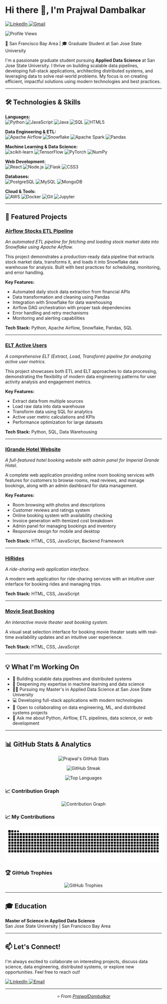 # Hi there 👋, I'm Prajwal Dambalkar

<p align="left">
  <a href="https://www.linkedin.com/in/prajwal-dambalkar/" target="_blank">
    <img src="https://img.shields.io/badge/LinkedIn-0077B5?style=for-the-badge&logo=linkedin&logoColor=white" alt="LinkedIn"/>
  </a>
  <a href="mailto:dambalkarprajwal@gmail.com">
    <img src="https://img.shields.io/badge/Gmail-D14836?style=for-the-badge&logo=gmail&logoColor=white" alt="Gmail"/>
  </a>
</p>

<p align="left">
  <img src="https://komarev.com/ghpvc/?username=PrajwalDambalkar&label=Profile%20Views&color=0e75b6&style=flat" alt="Profile Views" />
</p>

📍 San Francisco Bay Area | 🎓 Graduate Student at San Jose State University

I'm a passionate graduate student pursuing **Applied Data Science** at San Jose State University. I thrive on building scalable data pipelines, developing full-stack applications, architecting distributed systems, and leveraging data to solve real-world problems. My focus is on creating efficient, impactful solutions using modern technologies and best practices.

---

## 🛠️ Technologies & Skills

<p align="left">
  <strong>Languages:</strong><br>
  <img src="https://img.shields.io/badge/Python-3776AB?style=for-the-badge&logo=python&logoColor=white" alt="Python"/>
  <img src="https://img.shields.io/badge/JavaScript-F7DF1E?style=for-the-badge&logo=javascript&logoColor=black" alt="JavaScript"/>
  <img src="https://img.shields.io/badge/Java-ED8B00?style=for-the-badge&logo=openjdk&logoColor=white" alt="Java"/>
  <img src="https://img.shields.io/badge/SQL-4479A1?style=for-the-badge&logo=postgresql&logoColor=white" alt="SQL"/>
  <img src="https://img.shields.io/badge/HTML5-E34F26?style=for-the-badge&logo=html5&logoColor=white" alt="HTML5"/>
</p>

<p align="left">
  <strong>Data Engineering & ETL:</strong><br>
  <img src="https://img.shields.io/badge/Apache_Airflow-017CEE?style=for-the-badge&logo=apache-airflow&logoColor=white" alt="Apache Airflow"/>
  <img src="https://img.shields.io/badge/Snowflake-29B5E8?style=for-the-badge&logo=snowflake&logoColor=white" alt="Snowflake"/>
  <img src="https://img.shields.io/badge/Apache_Spark-E25A1C?style=for-the-badge&logo=apachespark&logoColor=white" alt="Apache Spark"/>
  <img src="https://img.shields.io/badge/Pandas-150458?style=for-the-badge&logo=pandas&logoColor=white" alt="Pandas"/>
</p>

<p align="left">
  <strong>Machine Learning & Data Science:</strong><br>
  <img src="https://img.shields.io/badge/scikit--learn-F7931E?style=for-the-badge&logo=scikitlearn&logoColor=white" alt="scikit-learn"/>
  <img src="https://img.shields.io/badge/TensorFlow-FF6F00?style=for-the-badge&logo=tensorflow&logoColor=white" alt="TensorFlow"/>
  <img src="https://img.shields.io/badge/PyTorch-EE4C2C?style=for-the-badge&logo=pytorch&logoColor=white" alt="PyTorch"/>
  <img src="https://img.shields.io/badge/NumPy-013243?style=for-the-badge&logo=numpy&logoColor=white" alt="NumPy"/>
</p>

<p align="left">
  <strong>Web Development:</strong><br>
  <img src="https://img.shields.io/badge/React-61DAFB?style=for-the-badge&logo=react&logoColor=black" alt="React"/>
  <img src="https://img.shields.io/badge/Node.js-339933?style=for-the-badge&logo=nodedotjs&logoColor=white" alt="Node.js"/>
  <img src="https://img.shields.io/badge/Flask-000000?style=for-the-badge&logo=flask&logoColor=white" alt="Flask"/>
  <img src="https://img.shields.io/badge/CSS3-1572B6?style=for-the-badge&logo=css3&logoColor=white" alt="CSS3"/>
</p>

<p align="left">
  <strong>Databases:</strong><br>
  <img src="https://img.shields.io/badge/PostgreSQL-4169E1?style=for-the-badge&logo=postgresql&logoColor=white" alt="PostgreSQL"/>
  <img src="https://img.shields.io/badge/MySQL-4479A1?style=for-the-badge&logo=mysql&logoColor=white" alt="MySQL"/>
  <img src="https://img.shields.io/badge/MongoDB-47A248?style=for-the-badge&logo=mongodb&logoColor=white" alt="MongoDB"/>
</p>

<p align="left">
  <strong>Cloud & Tools:</strong><br>
  <img src="https://img.shields.io/badge/AWS-232F3E?style=for-the-badge&logo=amazon-aws&logoColor=white" alt="AWS"/>
  <img src="https://img.shields.io/badge/Docker-2496ED?style=for-the-badge&logo=docker&logoColor=white" alt="Docker"/>
  <img src="https://img.shields.io/badge/Git-F05032?style=for-the-badge&logo=git&logoColor=white" alt="Git"/>
  <img src="https://img.shields.io/badge/Jupyter-F37626?style=for-the-badge&logo=jupyter&logoColor=white" alt="Jupyter"/>
</p>

---

## 🚀 Featured Projects

### [Airflow Stocks ETL Pipeline](https://github.com/PrajwalDambalkar/airflow-stocks-etl)
*An automated ETL pipeline for fetching and loading stock market data into Snowflake using Apache Airflow.*

This project demonstrates a production-ready data pipeline that extracts stock market data, transforms it, and loads it into Snowflake data warehouse for analysis. Built with best practices for scheduling, monitoring, and error handling.

**Key Features:**
- Automated daily stock data extraction from financial APIs
- Data transformation and cleaning using Pandas
- Integration with Snowflake for data warehousing
- Airflow DAG orchestration with proper task dependencies
- Error handling and retry mechanisms
- Monitoring and alerting capabilities

**Tech Stack:** Python, Apache Airflow, Snowflake, Pandas, SQL

---

### [ELT Active Users](https://github.com/PrajwalDambalkar/ELT-Active-Users)
*A comprehensive ELT (Extract, Load, Transform) pipeline for analyzing active user metrics.*

This project showcases both ETL and ELT approaches to data processing, demonstrating the flexibility of modern data engineering patterns for user activity analysis and engagement metrics.

**Key Features:**
- Extract data from multiple sources
- Load raw data into data warehouse
- Transform data using SQL for analytics
- Active user metric calculations and KPIs
- Performance optimization for large datasets

**Tech Stack:** Python, SQL, Data Warehousing

---

### [IGrande Hotel Website](https://github.com/PrajwalDambalkar/IGrande-website)
*A full-featured hotel booking website with admin panel for Imperial Grande Hotel.*

A complete web application providing online room booking services with features for customers to browse rooms, read reviews, and manage bookings, along with an admin dashboard for data management.

**Key Features:**
- Room browsing with photos and descriptions
- Customer reviews and ratings system
- Online booking system with availability checking
- Invoice generation with itemized cost breakdown
- Admin panel for managing bookings and inventory
- Responsive design for mobile and desktop

**Tech Stack:** HTML, CSS, JavaScript, Backend Framework

---

### [HiRides](https://github.com/PrajwalDambalkar/HiRides)
*A ride-sharing web application interface.*

A modern web application for ride-sharing services with an intuitive user interface for booking rides and managing trips.

**Tech Stack:** HTML, CSS, JavaScript

---

### [Movie Seat Booking](https://github.com/PrajwalDambalkar/MovieSeatBooking)
*An interactive movie theater seat booking system.*

A visual seat selection interface for booking movie theater seats with real-time availability updates and an intuitive user experience.

**Tech Stack:** HTML, CSS, JavaScript

---

## 💡 What I'm Working On

- 🔭 Building scalable data pipelines and distributed systems
- 🌱 Deepening my expertise in machine learning and data science
- 👨‍🎓 Pursuing my Master's in Applied Data Science at San Jose State University
- 💻 Developing full-stack applications with modern technologies
- 👯 Open to collaborating on data engineering, ML, and distributed systems projects
- 💬 Ask me about Python, Airflow, ETL pipelines, data science, or web development

---

## 📊 GitHub Stats & Analytics

<p align="center">
  <img src="https://github-readme-stats.vercel.app/api?username=PrajwalDambalkar&show_icons=true&theme=radical&include_all_commits=true&count_private=true" alt="Prajwal's GitHub Stats" height="180"/>
</p>

<p align="center">
  <img src="https://github-readme-streak-stats.herokuapp.com/?user=PrajwalDambalkar&theme=radical&date_format=M%20j%5B%2C%20Y%5D" alt="GitHub Streak" height="180"/>
</p>

<p align="center">
  <img src="https://github-readme-stats.vercel.app/api/top-langs/?username=PrajwalDambalkar&layout=compact&theme=radical&langs_count=8&hide=html,css&exclude_repo=IGrande-website,HiRides,MovieSeatBooking" alt="Top Languages" height="180"/>
</p>

### 📈 Contribution Graph

<p align="center">
  <img src="https://github-readme-activity-graph.vercel.app/graph?username=PrajwalDambalkar&theme=react-dark&hide_border=true&area=true" alt="Contribution Graph"/>
</p>

### 📈 My Contributions 

<p align="center">
  <img src="https://raw.githubusercontent.com/PrajwalDambalkar/PrajwalDambalkar/output/github-contribution-grid-snake-dark.svg" alt="Snake Animation"/>
</p>

### 🏆 GitHub Trophies

<p align="center">
  <img src="https://github-profile-trophy.vercel.app/?username=PrajwalDambalkar&theme=radical&no-frame=true&no-bg=false&margin-w=4&row=1" alt="GitHub Trophies"/>
</p>

---

## 🎓 Education

**Master of Science in Applied Data Science**  
San Jose State University | San Francisco Bay Area

---

## 📫 Let's Connect!

I'm always excited to collaborate on interesting projects, discuss data science, data engineering, distributed systems, or explore new opportunities. Feel free to reach out!

<p align="left">
  <a href="https://www.linkedin.com/in/prajwal-dambalkar/">
    <img src="https://img.shields.io/badge/LinkedIn-Connect-0077B5?style=for-the-badge&logo=linkedin" alt="LinkedIn"/>
  </a>
  <a href="mailto:dambalkarprajwal@gmail.com">
    <img src="https://img.shields.io/badge/Email-Contact-D14836?style=for-the-badge&logo=gmail&logoColor=white" alt="Email"/>
  </a>
</p>

---

<p align="center">
  <i>⭐️ From <a href="https://github.com/PrajwalDambalkar">PrajwalDambalkar</a></i>
</p>
